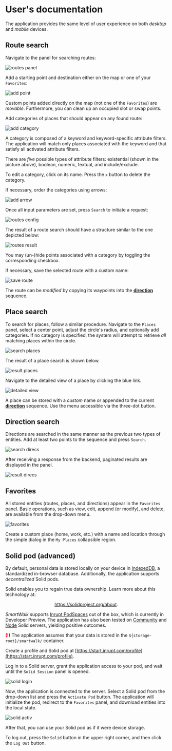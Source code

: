 # User's documentation

The application provides the same level of user experience on both *desktop* and *mobile* devices.

## Route search

Navigate to the panel for searching routes:

![routes panel](./img/search-routes-default.svg)

Add a starting point and destination either on the map or one of your `Favorites`:

![add point](./img/uc01-add-point.svg)

Custom points added directly on the map (not one of the `Favorites`) are *movable*. Furthermore, you can clean up an occupied slot or swap points.

Add categories of places that should appear on any found route:

![add category](./img/uc02-add-category.svg)

A category is composed of a keyword and keyword-specific attribute filters. The application will match only places associated with the keyword and that satisfy all activated attribute filters.

There are *five* possible types of attribute filters: existential (shown in the picture above), boolean, numeric, textual, and include/exclude.

To edit a category, click on its name. Press the `x` button to delete the category.

If necessary, order the categories using arrows:

![add arrow](./img/uc03-add-arrow.svg)

Once all input parameters are set, press `Search` to initiate a request:

![routes config](./img/uc04-search-routes-config.svg)

The result of a route search should have a structure similar to the one depicted below:

![routes result](./img/uc04-search-routes-result.svg)

You may (un-)hide points associated with a category by toggling the corresponding checkbox.

If necessary, save the selected route with a custom name:

![save route](./img/save-route.svg)

The route can be *modified* by copying its waypoints into the [**direction**](./usr.md#direction-search) sequence.

## Place search

To search for places, follow a similar procedure. Navigate to the `Places` panel, select a center point, adjust the circle's radius, and optionally add categories. If no category is specified, the system will attempt to retrieve *all* matching places within the circle.

![search places](./img/search-places.svg)

The result of a place search is shown below.

![result places](./img/result-places.svg)

Navigate to the detailed view of a place by clicking the blue link.

![detailed view](./img/place-detailed-view.svg)

A place can be stored with a *custom* name or appended to the current [**direction**](./usr.md#direction-search) sequence. Use the menu accessible via the three-dot button.

## Direction search

Directions are searched in the same manner as the previous two types of entities. Add at least two points to the sequence and press `Search`.

![search direcs](./img/search-direcs.svg)

After receiving a response from the backend, paginated results are displayed in the panel.

![result direcs](./img/result-direcs.svg)

## Favorites

All stored entities (routes, places, and directions) appear in the `Favorites` panel. Basic operations, such as view, edit, append (or modify), and delete, are available from the drop-down menu.

![favorites](./img/favorites.svg)

Create a custom place (home, work, etc.) with a name and location through the simple dialog in the `My Places` collapsible region.

## Solid pod (advanced)

By default, personal data is stored locally on your device in [IndexedDB](https://developer.mozilla.org/en-US/docs/Web/API/IndexedDB_API), a standardized in-browser database. Additionally, the application supports *decentralized* Solid pods.

Solid enables you to regain true data ownership. Learn more about this technology at:

<p align="center">
<a href="https://solidproject.org/about" target="_blank" rel="noopener noreferrer">https://solidproject.org/about</a>.
</p>

*SmartWalk* supports [Inrupt PodSpaces](https://ap.inrupt.com/) out of the box, which is currently in Developer Preview. The application has also been tested on [Community](https://github.com/CommunitySolidServer/) and [Node](https://github.com/nodeSolidServer/) Solid servers, yielding positive outcomes.

<span style="color: red"><strong>(!)</strong></span> The application assumes that your data is stored in the `${storage-root}/smartwalk/` container.

Create a profile and Solid pod at [https://start.inrupt.com/profile](https://start.inrupt.com/profile).

Log in to a Solid server, grant the application access to your pod, and wait until the `Solid Session` panel is opened.

![solid login](./img/solid-login.svg)

Now, the application is connected to the server. Select a Solid pod from the drop-down list and press the `Activate Pod` button. The application will initialize the pod, redirect to the `Favorites` panel, and download entities into the local state.

![solid activ](./img/solid-activ.svg)

After that, you can use your Solid pod as if it were device storage.

To log out, press the `Solid` button in the upper right corner, and then click the `Log Out` button.
